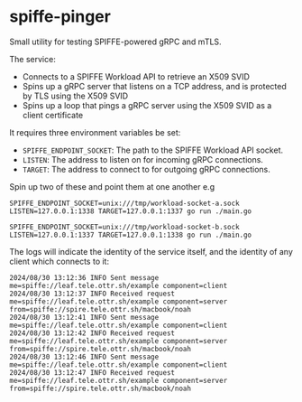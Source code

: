 # spiffe-pinger

Small utility for testing SPIFFE-powered gRPC and mTLS.

The service:

- Connects to a SPIFFE Workload API to retrieve an X509 SVID
- Spins up a gRPC server that listens on a TCP address, and is protected by TLS
  using the X509 SVID
- Spins up a loop that pings a gRPC server using the X509 SVID as a client
  certificate

It requires three environment variables be set:

- `SPIFFE_ENDPOINT_SOCKET`: The path to the SPIFFE Workload API socket.
- `LISTEN`: The address to listen on for incoming gRPC connections.
- `TARGET`: The address to connect to for outgoing gRPC connections.

Spin up two of these and point them at one another e.g

```shell
SPIFFE_ENDPOINT_SOCKET=unix:///tmp/workload-socket-a.sock LISTEN=127.0.0.1:1338 TARGET=127.0.0.1:1337 go run ./main.go
```

```shell
SPIFFE_ENDPOINT_SOCKET=unix:///tmp/workload-socket-b.sock LISTEN=127.0.0.1:1337 TARGET=127.0.0.1:1338 go run ./main.go
```

The logs will indicate the identity of the service itself, and the identity of
any client which connects to it:

```shell
2024/08/30 13:12:36 INFO Sent message me=spiffe://leaf.tele.ottr.sh/example component=client
2024/08/30 13:12:37 INFO Received request me=spiffe://leaf.tele.ottr.sh/example component=server from=spiffe://spire.tele.ottr.sh/macbook/noah
2024/08/30 13:12:41 INFO Sent message me=spiffe://leaf.tele.ottr.sh/example component=client
2024/08/30 13:12:42 INFO Received request me=spiffe://leaf.tele.ottr.sh/example component=server from=spiffe://spire.tele.ottr.sh/macbook/noah
2024/08/30 13:12:46 INFO Sent message me=spiffe://leaf.tele.ottr.sh/example component=client
2024/08/30 13:12:47 INFO Received request me=spiffe://leaf.tele.ottr.sh/example component=server from=spiffe://spire.tele.ottr.sh/macbook/noah
```